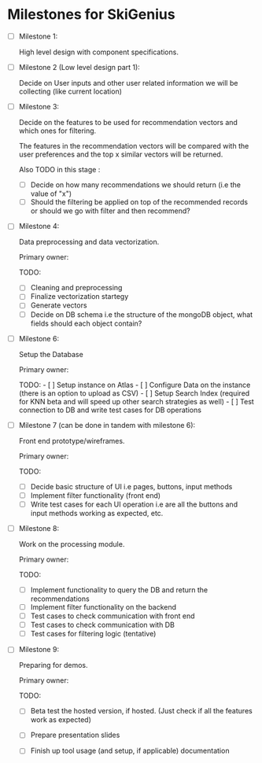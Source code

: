 # Milestones for SkiGenius

- [ ] Milestone 1:
  
  High level design with component specifications.

- [ ] Milestone 2 (Low level design part 1):
  
  Decide on User inputs and other user related information we will be collecting (like current location)

- [ ] Milestone 3: 
  
   Decide on the features to be used for recommendation vectors and which ones for filtering.

   The features in the recommendation vectors will be compared with the user preferences and the top x similar vectors will be returned.

   Also TODO in this stage :

    - [ ] Decide on how many recommendations we should return (i.e the value of "x")
    - [ ] Should the filtering be applied on top of the recommended records or should we go with filter and then recommend?

- [ ] Milestone 4: 
 
  Data preprocessing and data vectorization.
  
  Primary owner: 
  
  TODO:
   - [ ] Cleaning and preprocessing
   - [ ] Finalize vectorization startegy
   - [ ] Generate vectors
   - [ ] Decide on DB schema i.e the structure of the mongoDB object, what fields should each object contain? 
  
- [ ] Milestone 6: 
  
    Setup the Database
    
    Primary owner: 
    
    TODO:
        - [ ] Setup instance on Atlas
        - [ ] Configure Data on the instance (there is an option to upload as CSV)
        - [ ] Setup Search Index (required for KNN beta and will speed up other search strategies as well)
        - [ ] Test connection to DB and write test cases for DB operations
  
- [ ]  Milestone 7 (can be done in tandem with milestone 6): 
    
    Front end prototype/wireframes.
    
    Primary owner:

    TODO:
    - [ ] Decide basic structure of UI i.e pages, buttons, input methods
    - [ ] Implement filter functionality (front end)
    - [ ] Write test cases for each UI operation i.e are all the buttons and input methods working as expected, etc.
  
- [ ] Milestone 8: 
    
    Work on the processing module.
    
    Primary owner:

    TODO:
    - [ ] Implement functionality to query the DB and return the recommendations
    - [ ] Implement filter functionality on the backend
    - [ ] Test cases to check communication with front end
    - [ ] Test cases to check communication with DB
    - [ ] Test cases for filtering logic (tentative)

- [ ] Milestone 9:
    
    Preparing for demos.
    
    Primary owner:

    TODO:
    - [ ] Beta test the hosted version, if hosted. (Just check if all the features work as expected)
    - [ ] Prepare presentation slides
    - [ ] Finish up tool usage (and setup, if applicable) documentation

